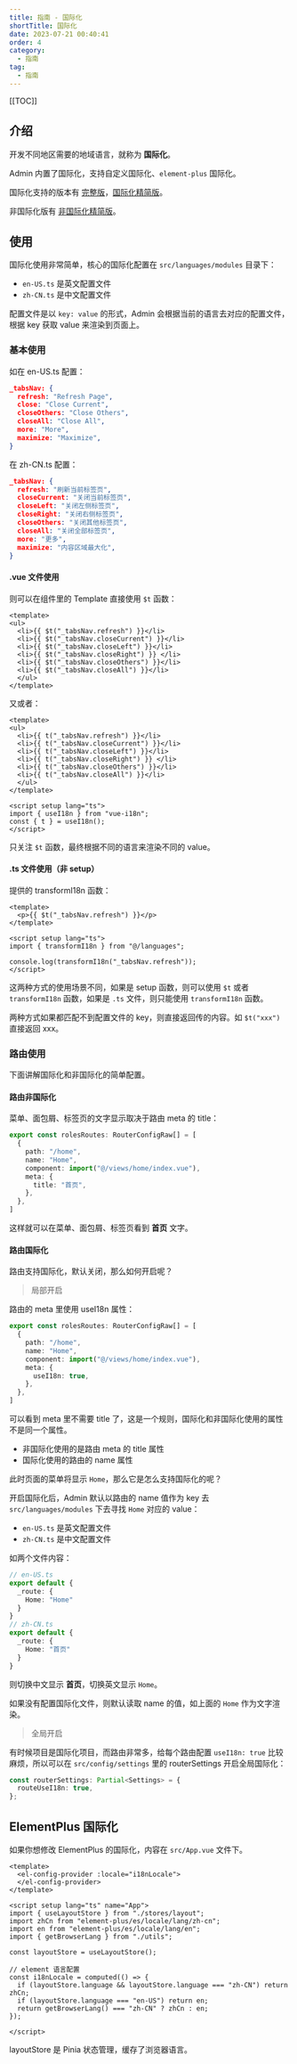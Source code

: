 ```yaml
---
title: 指南 - 国际化
shortTitle: 国际化
date: 2023-07-21 00:40:41
order: 4
category:
  - 指南
tag: 
  - 指南
---
```


[[TOC]]



## 介绍

开发不同地区需要的地域语言，就称为 **国际化**。

Admin 内置了国际化，支持自定义国际化、`element-plus` 国际化。

国际化支持的版本有 [完整版](https://github.com/Kele-Bingtang/kbt-vue3-admin)，[国际化精简版](https://github.com/Kele-Bingtang/kbt-vue3-template)。

非国际化版有 [非国际化精简版](https://github.com/Kele-Bingtang/kbt-vue3-template/tree/no-i18n)。



## 使用

国际化使用非常简单，核心的国际化配置在 `src/languages/modules` 目录下：

- `en-US.ts` 是英文配置文件
- `zh-CN.ts` 是中文配置文件

配置文件是以 `key: value` 的形式，Admin 会根据当前的语言去对应的配置文件，根据 key 获取 value 来渲染到页面上。

### 基本使用

如在 en-US.ts 配置：

```json
_tabsNav: {
  refresh: "Refresh Page",
  close: "Close Current",
  closeOthers: "Close Others",
  closeAll: "Close All",
  more: "More",
  maximize: "Maximize",
}
```

在 zh-CN.ts 配置：

```json
_tabsNav: {
  refresh: "刷新当前标签页",
  closeCurrent: "关闭当前标签页",
  closeLeft: "关闭左侧标签页",
  closeRight: "关闭右侧标签页",
  closeOthers: "关闭其他标签页",
  closeAll: "关闭全部标签页",
  more: "更多",
  maximize: "内容区域最大化",
}
```

#### .vue 文件使用

则可以在组件里的 Template 直接使用 `$t` 函数：

```vue
<template>
<ul>
  <li>{{ $t("_tabsNav.refresh") }}</li>
  <li>{{ $t("_tabsNav.closeCurrent") }}</li>
  <li>{{ $t("_tabsNav.closeLeft") }}</li>
  <li>{{ $t("_tabsNav.closeRight") }} </li>
  <li>{{ $t("_tabsNav.closeOthers") }}</li>
  <li>{{ $t("_tabsNav.closeAll") }}</li>
  </ul>
</template>
```

又或者：

```vue
<template>
<ul>
  <li>{{ t("_tabsNav.refresh") }}</li>
  <li>{{ t("_tabsNav.closeCurrent") }}</li>
  <li>{{ t("_tabsNav.closeLeft") }}</li>
  <li>{{ t("_tabsNav.closeRight") }} </li>
  <li>{{ t("_tabsNav.closeOthers") }}</li>
  <li>{{ t("_tabsNav.closeAll") }}</li>
  </ul>
</template>

<script setup lang="ts">
import { useI18n } from "vue-i18n";
const { t } = useI18n();
</script>
```

只关注 `$t` 函数，最终根据不同的语言来渲染不同的 value。

#### .ts 文件使用（非 setup）

提供的 transformI18n 函数：

```vue
<template>
  <p>{{ $t("_tabsNav.refresh") }}</p>
</template>

<script setup lang="ts">
import { transformI18n } from "@/languages";

console.log(transformI18n("_tabsNav.refresh"));
</script>
```

这两种方式的使用场景不同，如果是 setup 函数，则可以使用 `$t` 或者 `transformI18n` 函数，如果是 `.ts` 文件，则只能使用 `transformI18n` 函数。

两种方式如果都匹配不到配置文件的 key，则直接返回传的内容。如 `$t("xxx")` 直接返回 xxx。

### 路由使用

下面讲解国际化和非国际化的简单配置。

#### 路由非国际化

菜单、面包屑、标签页的文字显示取决于路由 meta 的 title：

```typescript {7}
export const rolesRoutes: RouterConfigRaw[] = [
  {
    path: "/home",
    name: "Home",
    component: import("@/views/home/index.vue"),
    meta: {
      title: "首页",
    },
  },
]
```

这样就可以在菜单、面包屑、标签页看到 **首页** 文字。

#### 路由国际化

路由支持国际化，默认关闭，那么如何开启呢？

> 局部开启

路由的 meta 里使用 useI18n 属性：

```typescript
export const rolesRoutes: RouterConfigRaw[] = [
  {
    path: "/home",
    name: "Home",
    component: import("@/views/home/index.vue"),
    meta: {
      useI18n: true,
    },
  },
]
```

可以看到 meta 里不需要 title 了，这是一个规则，国际化和非国际化使用的属性不是同一个属性。

- 非国际化使用的是路由 meta 的 title 属性
- 国际化使用的路由的 name 属性

此时页面的菜单将显示 `Home`，那么它是怎么支持国际化的呢？

开启国际化后，Admin 默认以路由的 name 值作为 key 去 `src/languages/modules` 下去寻找 `Home` 对应的 value：

- `en-US.ts` 是英文配置文件
- `zh-CN.ts` 是中文配置文件

如两个文件内容：

```typescript
// en-US.ts
export default {
  _route: {
    Home: "Home"
  }
}
// zh-CN.ts
export default {
  _route: {
    Home: "首页"
  }
}
```

则切换中文显示 **首页**，切换英文显示 `Home`。

如果没有配置国际化文件，则默认读取 name 的值，如上面的 `Home` 作为文字渲染。

> 全局开启

有时候项目是国际化项目，而路由非常多，给每个路由配置 `useI18n: true` 比较麻烦，所以可以在 `src/config/settings` 里的 routerSettings 开启全局国际化：

```typescript
const routerSettings: Partial<Settings> = {
  routeUseI18n: true,
};
```

## ElementPlus 国际化

如果你想修改 ElementPlus 的国际化，内容在 `src/App.vue` 文件下。

```vue
<template>
  <el-config-provider :locale="i18nLocale">
  </el-config-provider>
</template>

<script setup lang="ts" name="App">
import { useLayoutStore } from "./stores/layout";
import zhCn from "element-plus/es/locale/lang/zh-cn";
import en from "element-plus/es/locale/lang/en";
import { getBrowserLang } from "./utils";

const layoutStore = useLayoutStore();

// element 语言配置
const i18nLocale = computed(() => {
  if (layoutStore.language && layoutStore.language === "zh-CN") return zhCn;
  if (layoutStore.language === "en-US") return en;
  return getBrowserLang() === "zh-CN" ? zhCn : en;
});

</script>
```

layoutStore 是 Pinia 状态管理，缓存了浏览器语言。